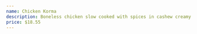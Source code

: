 ```yaml
---
name: Chicken Korma
description: Boneless chicken slow cooked with spices in cashew creamy curry sauce.
price: $18.55
---
```

